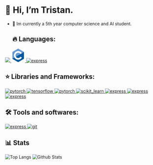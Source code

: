 # 👋 Hi, I’m Tristan.
- 🌱 Im currently a 5th year computer science and AI student.

  ## 🔥 Languages:

<p align="left"> 
    <a href="https://www.python.org" target="_blank"> <img src="https://img.icons8.com/color/48/000000/python.png"/> </a> 
    <a href="https://www.cprogramming.com/" target="_blank"> <img src="https://raw.githubusercontent.com/devicons/devicon/master/icons/c/c-original.svg" alt="c" width="45" height="45"/> </a>
    <a href="https://fr.wikipedia.org/wiki/C++" target="_blank"> <img src="https://upload.wikimedia.org/wikipedia/commons/thumb/1/18/ISO_C%2B%2B_Logo.svg/1280px-ISO_C%2B%2B_Logo.svg.png" alt="express" width="45" height="45" /> </a> 
</p>


  ## ⭐️ Libraries and Frameworks:

<p align="left"> 
    <a href="https://pytorch.org/" target="_blank"> <img src="https://www.vectorlogo.zone/logos/pytorch/pytorch-icon.svg" alt="pytorch" width="40" height="40"/> </a> 
     <a href="https://www.tensorflow.org" target="_blank"> <img src="https://www.vectorlogo.zone/logos/tensorflow/tensorflow-icon.svg" alt="tensorflow" width="40" height="40"/> </a> 
    <a href="https://keras.io/" target="_blank"> <img src="https://upload.wikimedia.org/wikipedia/commons/thumb/a/ae/Keras_logo.svg/1200px-Keras_logo.svg.png" alt="pytorch" width="40" height="40"/> </a>   
    <a href="https://scikit-learn.org/" target="_blank"> <img src="https://upload.wikimedia.org/wikipedia/commons/0/05/Scikit_learn_logo_small.svg" alt="scikit_learn" width="40" height="40"/> </a>
     <a href="https://numpy.org/" target="_blank"> <img src="https://imgs.search.brave.com/aI5v-WAZu_8LW6dGyQVIOGalAr3psLQN69nVt7TK0h8/rs:fit:400:400:1/g:ce/aHR0cHM6Ly9hdmF0/YXJzMS5naXRodWJ1/c2VyY29udGVudC5j/b20vdS8yODgyNzY_/cz00MDAmdj00" alt="express" width="44" height="44" / > </a>
    <a href="https://matplotlib.org/" target="_blank"> <img src="https://static.javatpoint.com/tutorial/matplotlib/images/matplotlib-tutorial.png" alt="express" width="44" height="44"/> </a>  
    <a href="https://pandas.pydata.org/" target="_blank"> <img src="https://pandas.pydata.org/static/img/pandas_mark.svg" alt="express" width="44" height="44"/> </a>
</p>

  ## 🛠️ Tools and softwares:

<p align="left">
    <a href="https://jupyter.org/" target="_blank"> <img src="https://encrypted-tbn0.gstatic.com/images?q=tbn:ANd9GcRTQfO8XdRaElU-oiMX4jJFWjNO56ihBj8vLWl-8tZR0xFr4LL4nfzfXWLVCFeOjsGAZF4&usqp=CAU" alt="express" width="44" height="44"/> </a>
    <a href="https://git-scm.com/" target="_blank"> <img src="https://www.vectorlogo.zone/logos/git-scm/git-scm-icon.svg" alt="git" width="40" height="40"/> </a>
</p>


## 📊 Stats

![Top Langs](https://github-readme-stats.vercel.app/api/top-langs/?username=Tristan-Le-Bars&theme=dark&layout=compact)
![Github Stats](https://github-readme-stats.vercel.app/api?username=Tristan-Le-Bars&theme=dark&include_all_commits=true&count_private=true&show_icons=true&hide=prs)

